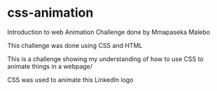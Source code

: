 # css-animation

Introduction to web Animation Challenge done by Mmapaseka Malebo

This challenge was done using CSS and HTML

This is a challenge showing my understanding of how to use CSS to animate things in a webpage/

CSS was used to animate this LinkedIn logo
